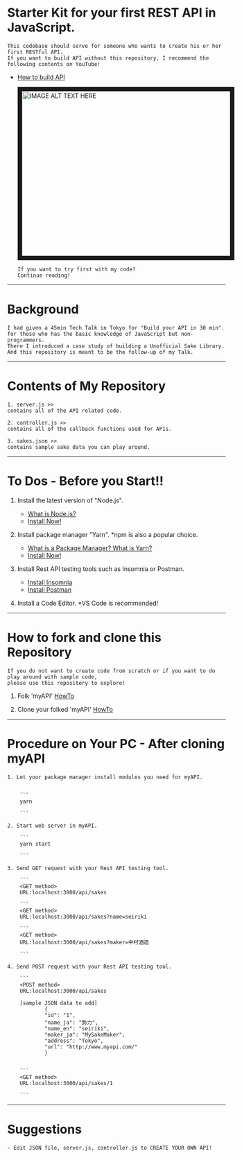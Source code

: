 # Starter Kit for your first REST API in JavaScript.

    This codebase should serve for someone who wants to create his or her first RESTful API.
    If you want to build API without this repository, I recommend the following contents on YouTube!

- [How to build API](https://shiffman.net/a2z/node-api/)

  <a href="http://www.youtube.com/watch?feature=player_embedded&v=P-Upi9TMrBk
  " target="_blank"><img src="http://img.youtube.com/vi/P-Upi9TMrBk/0.jpg" 
  alt="IMAGE ALT TEXT HERE" width="540" height="380" border="10" /></a>

      If you want to try first with my code?
      Continue reading!

---

# Background

    I had given a 45min Tech Talk in Tokyo for "Build your API in 30 min".
    for those who has the basic knowledge of JavaScript but non-programmers.
    There I introduced a case study of building a Unofficial Sake Library.
    And this repository is meant to be the follow-up of my Talk.

---

# Contents of My Repository

    1. server.js >>
    contains all of the API related code.

    2. controller.js >>
    contains all of the callback functions used for APIs.

    3. sakes.json >>
    contains sample sake data you can play around.

---

# To Dos - Before you Start!!

1. Install the latest version of "Node.js".

   - [What is Node.js?](https://nodejs.org/en/about/)
   - [Install Now!](https://nodejs.org/en/)

2. Install package manager "Yarn".
   \*npm is also a popular choice.

   - [What is a Package Manager? What is Yarn?](https://www.youtube.com/watch?v=7n467QmiANM)
   - [Install Now!](https://yarnpkg.com/lang/en/docs/install)

3. Install Rest API testing tools such as Insomnia or Postman.

   - [Install Insomnia](https://insomnia.rest/)
   - [Install Postman](https://www.getpostman.com/)

4. Install a Code Editor.
   \*VS Code is recommended!

---

# How to fork and clone this Repository

    If you do not want to create code from scratch or if you want to do play around with sample code,
    please use this repository to explore!

1. Folk 'myAPI'
   [HowTo](https://help.github.com/articles/fork-a-repo/)

2. Clone your folked 'myAPI'
   [HowTo](https://help.github.com/articles/cloning-a-repository/)

---

# Procedure on Your PC - After cloning myAPI

    1. Let your package manager install modules you need for myAPI.


        ```
        yarn

        ```

    2. Start web server in myAPI.

        ```
        yarn start

        ```

    3. Send GET request with your Rest API testing tool.

        ```
        <GET method>
        URL:localhost:3000/api/sakes

        ```
        <GET method>
        URL:localhost:3000/api/sakes?name=seiriki

        ```
        <GET method>
        URL:localhost:3000/api/sakes?maker=中村酒造

        ```

    4. Send POST request with your Rest API testing tool.

        ```
        <POST method>
        URL:localhost:3000/api/sakes

        [sample JSON data to add]
                {
                "id": "1",
                "name_ja": "勢力",
                "name_en": "seiriki",
                "maker_ja": "MySakeMaker",
                "address": "Tokyo",
                "url": "http://www.myapi.com/"
                }


        ```
        <GET method>
        URL:localhost:3000/api/sakes/1

        ```

---

# Suggestions

    - Edit JSON file, server.js, controller.js to CREATE YOUR OWN API!
